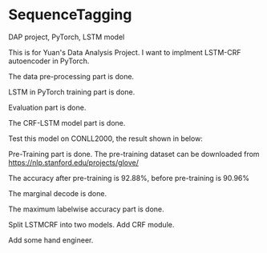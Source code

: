 # SequenceTagging
DAP project, PyTorch, LSTM model

This is for Yuan's Data Analysis Project. 
I want to implment LSTM-CRF autoencoder in PyTorch.

The data pre-processing part is done.

LSTM in PyTorch training part is done.

Evaluation part is done.

The CRF-LSTM model part is done.

Test this model on CONLL2000, the result shown in below:

Pre-Training part is done.
The pre-training dataset can be downloaded from https://nlp.stanford.edu/projects/glove/ 

The accuracy after pre-training is 92.88%, before pre-training is 90.96%

The marginal decode is done.

The maximum labelwise accuracy part is done.

Split LSTMCRF into two models. Add CRF module.

Add some hand engineer.
